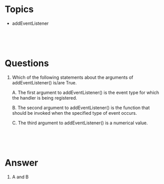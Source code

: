 # Topics

- addEventListener

&nbsp;

&nbsp;

# Questions

1.  Which of the following statements about the arguments of addEventListener() is/are True.

    A. The first argument to addEventListener() is the event type for which the handler is being registered.

    B. The second argument to addEventListener() is the function that should be invoked when the specified type of event occurs.

    C. The third argument to addEventListener() is a numerical value.

&nbsp;

&nbsp;

# Answer

1. A and B
